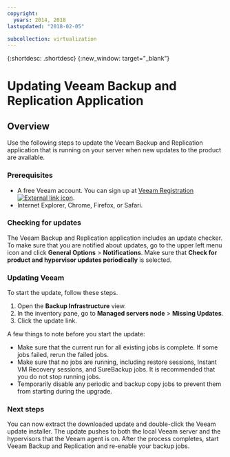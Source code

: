```yaml
---
copyright:
  years: 2014, 2018
lastupdated: "2018-02-05"

subcollection: virtualization
---
```


{:shortdesc: .shortdesc}
{:new_window: target="_blank"}

# Updating Veeam Backup and Replication Application

## Overview

Use the following steps to update the Veeam Backup and Replication application that is running on your server when new updates to the product are available.

### Prerequisites

* A free Veeam account. You can sign up at 
[Veeam Registration ![External link icon](../../icons/launch-glyph.svg "External link icon")](https://www.veeam.com/signin.html).
* Internet Explorer, Chrome, Firefox, or Safari.

### Checking for updates

The Veeam Backup and Replication application includes an update checker. To make sure that you are notified about updates, go to the upper left menu icon and click **General Options** > **Notifications**. Make sure that **Check for product and hypervisor updates periodically** is selected.

### Updating Veeam

To start the update, follow these steps.
1. Open the **Backup Infrastructure** view.
2. In the inventory pane, go to **Managed servers node** > **Missing Updates**.
3. Click the update link. 

A few things to note before you start the update:

* Make sure that the current run for all existing jobs is complete. If some jobs failed, rerun the failed jobs.
* Make sure that no jobs are running, including restore sessions, Instant VM Recovery sessions, and SureBackup jobs. It is recommended that you do not stop running jobs. 
* Temporarily disable any periodic and backup copy jobs to prevent them from starting during the upgrade.

### Next steps

You can now extract the downloaded update and double-click the Veeam update installer. The update pushes to both the local Veeam server and the hypervisors that the Veeam agent is on. After the process completes, start Veeam Backup and Replication and re-enable your backup jobs.
